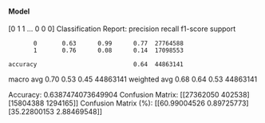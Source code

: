 #### Model
[0 1 1 ... 0 0 0]
Classification Report:
              precision    recall  f1-score   support

           0       0.63      0.99      0.77  27764588
           1       0.76      0.08      0.14  17098553

    accuracy                           0.64  44863141
   macro avg       0.70      0.53      0.45  44863141
weighted avg       0.68      0.64      0.53  44863141

Accuracy: 0.6387474073649904
Confusion Matrix:
[[27362050   402538]
 [15804388  1294165]]
Confusion Matrix (%):
[[60.99004526  0.89725773]
 [35.22800153  2.88469548]]
